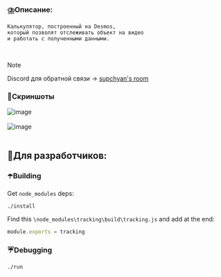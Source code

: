 <img src="https://github.com/supchyan/Hono/assets/123704468/997ee1fc-3091-49bc-a33a-d2facb3fac91&width" height="15" />
</br>

### ⛈️Описание:
```
Калькулятор, построенный на Desmos,
который позволят отслеживать объект на видео
и работать с полученными данными.
```
</br>

> [!NOTE]  
> Discord для обратной связи → [supchyan's room](https://discord.gg/dGF8p9UGyM)

### 🌂Скриншоты
![image](https://github.com/supchyan/Hono/assets/123704468/22f59753-7de8-4c75-b225-01c9f4606298)
</br></br>
![image](https://github.com/user-attachments/assets/d2167075-7223-4a7d-a505-074049735678)
</br></br>

## 📁Для разработчиков:

### ☂️Building
Get `node_modules` deps:
```
./install
```

Find this `\node_modules\tracking\build\tracking.js` and add at the end:
```js
module.exports = tracking
```

### ☔Debugging
```cmd
./run
```

